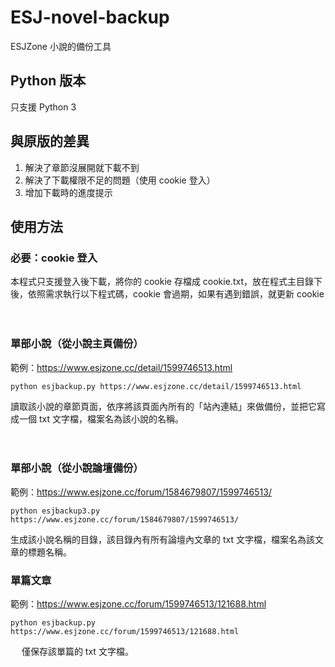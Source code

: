 # ESJ-novel-backup
ESJZone 小說的備份工具

## Python 版本
只支援 Python 3

## 與原版的差異
1. 解決了章節沒展開就下載不到
2. 解決了下載權限不足的問題（使用 cookie 登入）
3. 增加下載時的進度提示

## 使用方法

### 必要：cookie 登入
本程式只支援登入後下載，將你的 cookie 存檔成 cookie.txt，放在程式主目錄下後，依照需求執行以下程式碼，cookie 會過期，如果有遇到錯誤，就更新 cookie
  
　
### 單部小說（從小說主頁備份）  

範例：https://www.esjzone.cc/detail/1599746513.html

`python esjbackup.py https://www.esjzone.cc/detail/1599746513.html`

讀取該小說的章節頁面，依序將該頁面內所有的「站內連結」來做備份，並把它寫成一個 txt 文字檔，檔案名為該小說的名稱。   
  
　
### 單部小說（從小說論壇備份）

範例：https://www.esjzone.cc/forum/1584679807/1599746513/

`python esjbackup3.py https://www.esjzone.cc/forum/1584679807/1599746513/`

生成該小說名稱的目錄，該目錄內有所有論壇內文章的 txt 文字檔，檔案名為該文章的標題名稱。


### 單篇文章

範例：https://www.esjzone.cc/forum/1599746513/121688.html

`python esjbackup.py https://www.esjzone.cc/forum/1599746513/121688.html`
  
　
僅保存該單篇的  txt 文字檔。
